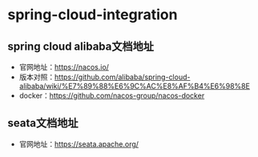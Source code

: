 # spring-cloud-integration

## spring cloud alibaba文档地址

- 官网地址：https://nacos.io/
- 版本对照：https://github.com/alibaba/spring-cloud-alibaba/wiki/%E7%89%88%E6%9C%AC%E8%AF%B4%E6%98%8E
- docker：https://github.com/nacos-group/nacos-docker

## seata文档地址

- 官网地址：https://seata.apache.org/